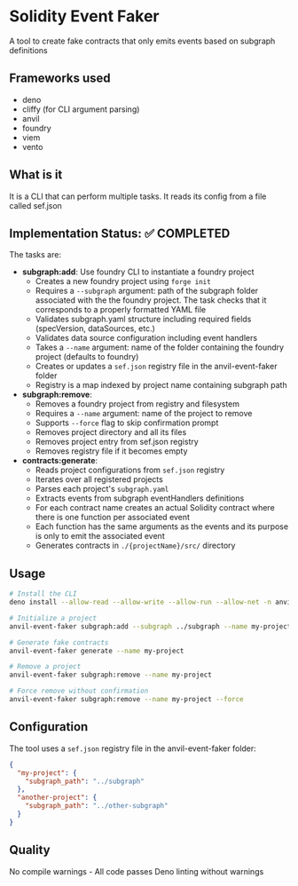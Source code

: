 # Solidity Event Faker
A tool to create fake contracts that only emits events based on subgraph definitions

## Frameworks used

- deno
- cliffy (for CLI argument parsing)
- anvil
- foundry
- viem
- vento

## What is it
It is a CLI that can perform multiple tasks. It reads its config from a file called sef.json

## Implementation Status: ✅ COMPLETED

The tasks are:
- **subgraph:add**: Use foundry CLI to instantiate a foundry project
  - Creates a new foundry project using `forge init`
  - Requires a `--subgraph` argument: path of the subgraph folder associated with the the foundry project. The task checks that it corresponds to a properly formatted YAML file
  - Validates subgraph.yaml structure including required fields (specVersion, dataSources, etc.)
  - Validates data source configuration including event handlers
  - Takes a `--name` argument: name of the folder containing the foundry project (defaults to foundry)
  - Creates or updates a `sef.json` registry file in the anvil-event-faker folder
  - Registry is a map indexed by project name containing subgraph path
- **subgraph:remove**: 
  - Removes a foundry project from registry and filesystem
  - Requires a `--name` argument: name of the project to remove
  - Supports `--force` flag to skip confirmation prompt
  - Removes project directory and all its files
  - Removes project entry from sef.json registry
  - Removes registry file if it becomes empty
- **contracts:generate**: 
  - Reads project configurations from `sef.json` registry
  - Iterates over all registered projects
  - Parses each project's `subgraph.yaml`
  - Extracts events from subgraph eventHandlers definitions
  - For each contract name creates an actual Solidity contract where there is one function per associated event
  - Each function has the same arguments as the events and its purpose is only to emit the associated event
  - Generates contracts in `./{projectName}/src/` directory


## Usage

```bash
# Install the CLI
deno install --allow-read --allow-write --allow-run --allow-net -n anvil-event-faker src/main.ts

# Initialize a project
anvil-event-faker subgraph:add --subgraph ../subgraph --name my-project

# Generate fake contracts
anvil-event-faker generate --name my-project

# Remove a project
anvil-event-faker subgraph:remove --name my-project

# Force remove without confirmation
anvil-event-faker subgraph:remove --name my-project --force
```

## Configuration

The tool uses a `sef.json` registry file in the anvil-event-faker folder:
```json
{
  "my-project": {
    "subgraph_path": "../subgraph"
  },
  "another-project": {
    "subgraph_path": "../other-subgraph"
  }
}
```

## Quality

No compile warnings - All code passes Deno linting without warnings
